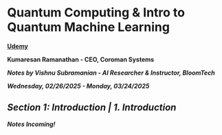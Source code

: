 # **Quantum Computing & Intro to Quantum Machine Learning**

**[Udemy](https://www.udemy.com/course/qc101-introduction-to-quantum-computing-quantum-physics-for-beginners/?couponCode=ST10MT30325G2)**

**Kumaresan Ramanathan - CEO, Coroman Systems**

***Notes by Vishnu Subramanian - AI Researcher & Instructor, BloomTech***

***Wednesday, 02/26/2025 - Monday, 03/24/2025***

## ***Section 1: Introduction | 1. Introduction***

***Notes Incoming!***
